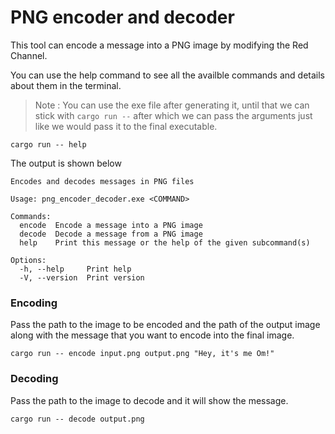 # PNG encoder and decoder

This tool can encode a message into a PNG image by modifying the Red Channel.

You can use the help command to see all the availble commands and details about them in the terminal.

> Note : You can use the exe file after generating it, until that we can stick with `cargo run --` after which we can pass the arguments just like we would pass it to the final executable.

```
cargo run -- help
```

The output is shown below
```
Encodes and decodes messages in PNG files

Usage: png_encoder_decoder.exe <COMMAND>

Commands:
  encode  Encode a message into a PNG image
  decode  Decode a message from a PNG image
  help    Print this message or the help of the given subcommand(s)

Options:
  -h, --help     Print help
  -V, --version  Print version
```

### Encoding

Pass the path to the image to be encoded and the path of the output image along with the message that you want to encode into the final image.
```
cargo run -- encode input.png output.png "Hey, it's me Om!"
```

### Decoding 

Pass the path to the image to decode and it will show the message.

```
cargo run -- decode output.png
```